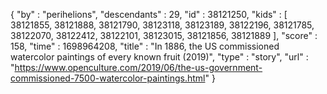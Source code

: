 {
  "by" : "perihelions",
  "descendants" : 29,
  "id" : 38121250,
  "kids" : [ 38121855, 38121888, 38121790, 38123118, 38123189, 38122196, 38121785, 38122070, 38122412, 38122101, 38123015, 38121856, 38121889 ],
  "score" : 158,
  "time" : 1698964208,
  "title" : "In 1886, the US commissioned watercolor paintings of every known fruit (2019)",
  "type" : "story",
  "url" : "https://www.openculture.com/2019/06/the-us-government-commissioned-7500-watercolor-paintings.html"
}
